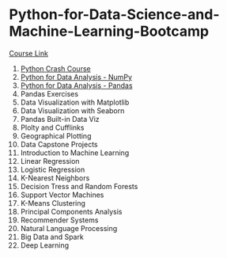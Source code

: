 # Python-for-Data-Science-and-Machine-Learning-Bootcamp
[Course Link](https://www.udemy.com/course/python-for-data-science-and-machine-learning-bootcamp/?couponCode=ST21MT61124)
1. [Python Crash Course](https://github.com/ndomah/Python-for-Data-Science-and-Machine-Learning-Bootcamp/tree/main/01-Python-Crash-Course)
2. [Python for Data Analysis - NumPy](https://github.com/ndomah/Python-for-Data-Science-and-Machine-Learning-Bootcamp/tree/main/02-Python-for-Data-Analysis-NumPy)
3. [Python for Data Analysis - Pandas](https://github.com/ndomah/Python-for-Data-Science-and-Machine-Learning-Bootcamp/tree/main/03-Python-for-Data-Analysis-Pandas)
4. Pandas Exercises
5. Data Visualization with Matplotlib
6. Data Visualization with Seaborn
7. Pandas Built-in Data Viz
8. Plolty and Cufflinks
9. Geographical Plotting
10. Data Capstone Projects
11. Introduction to Machine Learning
12. Linear Regression
13. Logistic Regression
14. K-Nearest Neighbors
15. Decision Tress and Random Forests
16. Support Vector Machines
17. K-Means Clustering
18. Principal Components Analysis
19. Recommender Systems
20. Natural Language Processing
21. Big Data and Spark
22. Deep Learning
